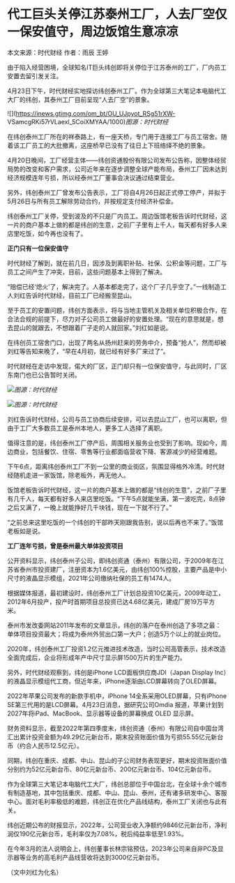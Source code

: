 # 代工巨头关停江苏泰州工厂，人去厂空仅一保安值守，周边饭馆生意凉凉

本文来源：时代财经 作者：雨辰 王婷

由于陷入经营困境，全球知名IT巨头纬创即将关停位于江苏泰州的工厂，厂内员工安置去留引发关注。

4月23日下午，时代财经实地探访纬创泰州工厂。作为全球第三大笔记本电脑代工大厂的纬创，其泰州工厂目前呈现“人去厂空”的景象。

![](https://inews.gtimg.com/om_bt/OU_UJpyot_RSg51rXW-
VSamcgRKi57rVLaexl_5CoiXMYAA/1000)_图源：时代财经_

在纬创泰州工厂所在的祥泰路上，有一座天桥，专门用于连接工厂与员工宿舍。随着该工厂员工的大批撤离，这座桥早已没有了往日上下班络绎不绝的景象。

4月20日晚间，工厂经营主体——纬创资通股份有限公司发布公告称，因整体经贸局势的改变和客户需求，公司近年来在逐步调整全球产能布局，泰州工厂因未达到经济规模连年亏损，所以经泰州工厂董事会决议通过结束营业。

另外，纬创泰州工厂曾发布公告表示，工厂将自4月26日起正式停工停产，并拟于5月26日与所有员工解除劳动合约，并按规定支付经济补偿金。

纬创泰州工厂关停，受到波及的不只是厂内员工。周边饭馆老板告诉时代财经，这一片的商户基本上做的都是纬创的生意，之前厂子里有上千人，每天都有好多人来店里吃饭，如今再也没有了。

**正门只有一位保安值守**

时代财经了解到，就在前几日，因涉及到离职补贴、社保、公积金等问题，工厂与员工之间产生了冲突，目前，这些问题基本上得到了解决。

“赔偿已经‘熄火’了，解决完了。人基本都走完了，这个厂子几乎空了。”一线制造工人刘红告诉时代财经，目前工厂已经搬至昆山。

至于员工的安置问题，纬创方面表示，将与当地主管机关及相关单位积极合作，在合法合规的前提下，尽力对子公司员工做最好的安置处理。“现在的意思就是，想去昆山的就跟去，不想跟着厂子走的人就回家。”刘红如是说。

在纬创员工宿舍门口，出现了两名从扬州赶来的劳务中介，预备“抢人”，然而却被刘红等告知来晚了，“早在4月初，就已经有好多厂来过了”。

时代财经在走访中发现，偌大的厂区，正门却只有一位保安值守，与此同时，厂区东南门也已公告暂时关闭。

![](https://inews.gtimg.com/om_bt/Ojjejo7ZwdX_hxVgKuUpH7qrV8YWDTgcwn2GzKcx3wvV0AA/1000)_图源：时代财经_

![](https://inews.gtimg.com/om_bt/Ob3Zbrl8Hk2po-5bBbWX32w78kpPvfXqD2MR34mSEYoL4AA/1000)_图源：时代财经_

刘红告诉时代财经，公司与员工协商后续安排，可以去昆山工厂，也可以离职，但由于工厂大多数员工是泰州本地人，更多工人选择了离职。

值得注意的是，纬创泰州工厂停产后，周围相关服务业也受到了影响。现如今，周边商业，包括餐饮、住宿、零售等行业都面临营收下降、客源减少的经营难题。

下午6点，距离纬创泰州工厂不到一公里的商业街区，氛围显得格外冷清。时代财经随机走进一家饭馆，除老板外，再无他人。

饭馆老板告诉时代财经，这一片的商户基本上做的都是“纬创的生意”，之前厂子里有几千人，每天都有好多人来店里吃饭。“下午5点就能坐满，第一波吃完，8点钟之后又满了，一晚上就能挣好几千块钱，现在一下就不行了。”

“之前总来这里吃饭的一个纬创的干部昨天刚跟我告别，说以后再也不来了。”饭馆老板如是说。

**工厂连年亏损，曾是泰州最大单体投资项目**

公开资料显示，纬创泰州子公司，即纬创资通（泰州）有限公司，于2009年在江苏省泰州市投资建厂，注册资本为1.6亿美元，由纬创100%控股，主要产品是中小尺寸的液晶显示模组，2021年公司缴纳社保的员工有1474人。

根据媒体报道，最初建设时，纬创泰州工厂计划总投资10亿美元，2009年动工，2012年6月投产，投产时首期项目总投资已达4.68亿美元，建成厂房19万平方米。

泰州市发改委网站2011年发布的文章显示，纬创的落户在泰州创造了多项之最：单体项目投资最大；将成为泰州外贸出口第一大户；创造5万个以上的就业岗位。

2020年，纬创泰州工厂投资1.2亿元推进技术改造，当时公司高管表示，技术改造全面完成后，企业将形成年产中尺寸显示屏1500万片的生产能力。

另外，时代财经观察到，纬创是iPhone LCD面板供应商JDI（Japan Display
Inc）的液晶显示模组代工商，但近年来，iPhone逐渐由LCD屏幕转向了OLED屏幕。

2022年苹果公司发布的新款手机中，iPhone 14全系采用OLED屏幕，只有iPhone
SE第三代用的是LCD屏幕。4月23日消息，据研究公司Omdia 报道，苹果计划到2027年将iPad、MacBook、显示器等设备的屏幕换成 OLED
显示屏。

财务资料显示，截至2022年第四季度末，纬创资通（泰州）有限公司自中国台湾汇出累计投资金额为49.29亿元新台币，期末投资账面价值为亏损55.55亿元新台币（约合人民币12.5亿元）。

同期，纬创在重庆、成都、中山、昆山的子公司财务表现更好，期末投资账面价值分别约为52亿元新台币、80亿元新台币、200亿元新台币、104亿元新台币。

作为全球第三大笔记本电脑代工大厂，纬创总部位于中国台北，在全球十余个城市有制造基地，其中包括重庆、成都、中山、昆山、泰州，还有诸多研发中心、客服中心。面对毛利率极低的难题，纬创正在优化产品线结构，泰州工厂关闭也与此有关。

纬创近期公布的财报显示，2022年，公司营业收入净额约9846亿元新台币，净利润仅190亿元新台币，毛利率仅为7.08%，税后纯益率低至1.93%。

在今年3月的法人说明会上，纬创董事长林宗铭预估，2023年公司来自非PC及显示器等业务的高毛利产品线营收将达到3000亿元新台币。

（文中刘红为化名）

